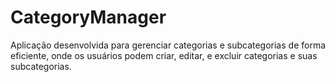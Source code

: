 # CategoryManager

Aplicação desenvolvida para gerenciar categorias e subcategorias de forma eficiente, onde os usuários podem criar, editar, e excluir categorias e suas subcategorias.
